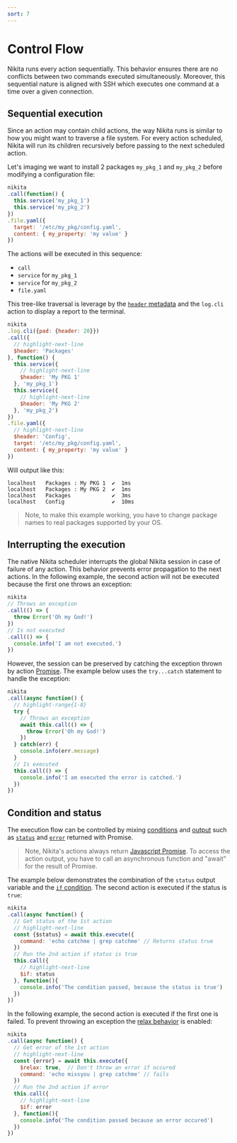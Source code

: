 ```yaml
---
sort: 7
---
```


# Control Flow

Nikita runs every action sequentially. This behavior ensures there are no conflicts between two commands executed simultaneously. Moreover, this sequential nature is aligned with SSH which executes one command at a time over a given connection.

## Sequential execution

Since an action may contain child actions, the way Nikita runs is similar to how you might want to traverse a file system. For every action scheduled, Nikita will run its children recursively before passing to the next scheduled action. 

Let's imaging we want to install 2 packages `my_pkg_1` and `my_pkg_2` before modifying a configuration file:

```js
nikita
.call(function() {
  this.service('my_pkg_1')
  this.service('my_pkg_2')
})
.file.yaml({
  target: '/etc/my_pkg/config.yaml',
  content: { my_property: 'my value' }
})
```

The actions will be executed in this sequence:

* `call`
* `service` for `my_pkg_1`
* `service` for `my_pkg_2`
* `file.yaml`

This tree-like traversal is leverage by the [`header` metadata](/current/api/metadata/header/) and the `log.cli` action to display a report to the terminal.

```js
nikita
.log.cli({pad: {header: 20}})
.call({
  // highlight-next-line
  $header: 'Packages'
}, function() {
  this.service({
    // highlight-next-line
    $header: 'My PKG 1'
  }, 'my_pkg_1')
  this.service({
    // highlight-next-line
    $header: 'My PKG 2'
  }, 'my_pkg_2')
})
.file.yaml({
  // highlight-next-line
  $header: 'Config',
  target: '/etc/my_pkg/config.yaml',
  content: { my_property: 'my value' }
})
```

Will output like this:

```
localhost   Packages : My PKG 1  ✔  1ms
localhost   Packages : My PKG 2  ✔  1ms
localhost   Packages             ✔  3ms
localhost   Config               ✔  10ms
```

> Note, to make this example working, you have to change package names to real packages supported by your OS.

## Interrupting the execution

The native Nikita scheduler interrupts the global Nikita session in case of failure of any action. This behavior prevents error propagation to the next actions. In the following example, the second action will not be executed because the first one throws an exception:

```js
nikita
// Throws an exception
.call(() => {
  throw Error('Oh my God!')
})
// Is not executed
.call(() => {
  console.info('I am not executed.')
})
```

However, the session can be preserved by catching the exception thrown by action [Promise](https://nodejs.dev/learn/understanding-javascript-promises). The example below uses the `try...catch` statement to handle the exception:

```js
nikita
.call(async function() {
  // highlight-range{1-8}
  try {
    // Throws an exception
    await this.call(() => {
      throw Error('Oh my God!')
    })
  } catch(err) {
    console.info(err.message)
  }
  // Is executed
  this.call(() => {
    console.info('I am executed the error is catched.')
  })
})
```

## Condition and status

The execution flow can be controlled by mixing [conditions](/current/guide/conditions/) and [output](/current/api/output/) such as [`status`](/current/api/output/status/) and [`error`](/current/guide/error/) returned with Promise.

> Note, Nikita's actions always return [Javascript Promise](https://nodejs.dev/learn/understanding-javascript-promises). To access the action output, you have to call an asynchronous function and "await" for the result of Promise.

The example below demonstrates the combination of the `status` output variable and the [`if` condition](/current/guide/conditions/). The second action is executed if the status is `true`:

```js
nikita
.call(async function() {
  // Get status of the 1st action
  // highlight-next-line
  const {$status} = await this.execute({
    command: 'echo catchme | grep catchme' // Returns status true
  })
  // Run the 2nd action if status is true
  this.call({
    // highlight-next-line
    $if: status
  }, function(){
    console.info('The condition passed, because the status is true')
  })
})
```

In the following example, the second action is executed if the first one is failed. To prevent throwing an exception the [relax behavior](/current/api/metadata/relax/) is enabled:

```js
nikita
.call(async function() {
  // Get error of the 1st action
  // highlight-next-line
  const {error} = await this.execute({
    $relax: true,  // Don't throw an error if occured
    command: 'echo missyou | grep catchme' // fails
  })
  // Run the 2nd action if error
  this.call({
    // highlight-next-line
    $if: error
  }, function(){
    console.info('The condition passed because an error occured')
  })
})
```
